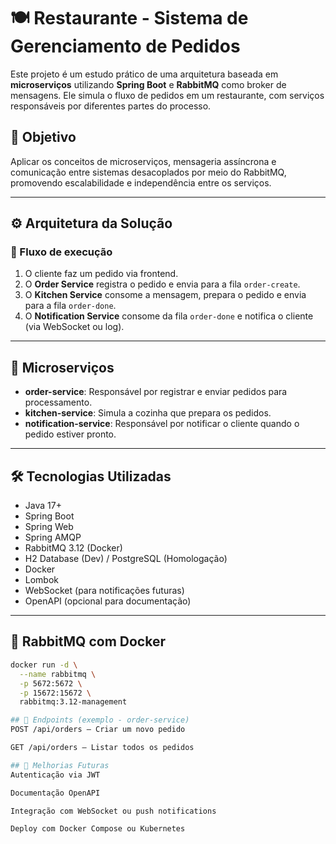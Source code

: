 # 🍽️ Restaurante - Sistema de Gerenciamento de Pedidos

Este projeto é um estudo prático de uma arquitetura baseada em **microserviços** utilizando **Spring Boot** e **RabbitMQ** como broker de mensagens. Ele simula o fluxo de pedidos em um restaurante, com serviços responsáveis por diferentes partes do processo.

## 📌 Objetivo

Aplicar os conceitos de microserviços, mensageria assíncrona e comunicação entre sistemas desacoplados por meio do RabbitMQ, promovendo escalabilidade e independência entre os serviços.

---

## ⚙️ Arquitetura da Solução


### 🔁 Fluxo de execução

1. O cliente faz um pedido via frontend.
2. O **Order Service** registra o pedido e envia para a fila `order-create`.
3. O **Kitchen Service** consome a mensagem, prepara o pedido e envia para a fila `order-done`.
4. O **Notification Service** consome da fila `order-done` e notifica o cliente (via WebSocket ou log).

---

## 🧩 Microserviços

- **order-service**: Responsável por registrar e enviar pedidos para processamento.
- **kitchen-service**: Simula a cozinha que prepara os pedidos.
- **notification-service**: Responsável por notificar o cliente quando o pedido estiver pronto.

---

## 🛠️ Tecnologias Utilizadas

- Java 17+
- Spring Boot
- Spring Web
- Spring AMQP
- RabbitMQ 3.12 (Docker)
- H2 Database (Dev) / PostgreSQL (Homologação)
- Docker
- Lombok
- WebSocket (para notificações futuras)
- OpenAPI (opcional para documentação)

---

## 🐳 RabbitMQ com Docker

```bash
docker run -d \
  --name rabbitmq \
  -p 5672:5672 \
  -p 15672:15672 \
  rabbitmq:3.12-management

## 📄 Endpoints (exemplo - order-service)
POST /api/orders – Criar um novo pedido

GET /api/orders – Listar todos os pedidos

## 📝 Melhorias Futuras
Autenticação via JWT

Documentação OpenAPI

Integração com WebSocket ou push notifications

Deploy com Docker Compose ou Kubernetes